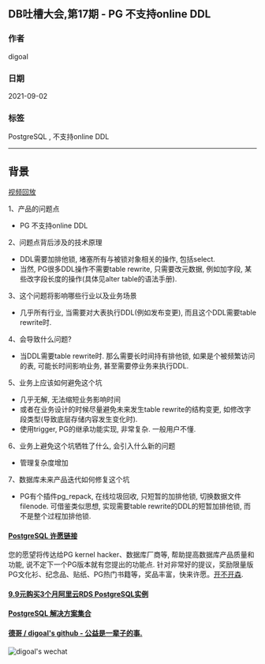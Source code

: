 ## DB吐槽大会,第17期 - PG 不支持online DDL  
  
### 作者  
digoal  
  
### 日期  
2021-09-02  
  
### 标签  
PostgreSQL , 不支持online DDL  
  
----  
  
## 背景  
[视频回放](https://www.bilibili.com/video/BV19w411f7md/)  
  
1、产品的问题点  
- PG 不支持online DDL  
  
2、问题点背后涉及的技术原理  
- DDL需要加排他锁, 堵塞所有与被锁对象相关的操作, 包括select.   
- 当然, PG很多DDL操作不需要table rewrite, 只需要改元数据, 例如加字段, 某些改字段长度的操作(具体见alter table的语法手册).   
  
3、这个问题将影响哪些行业以及业务场景  
- 几乎所有行业, 当需要对大表执行DDL(例如发布变更), 而且这个DDL需要table rewrite时.    
  
4、会导致什么问题?  
- 当DDL需要table rewrite时. 那么需要长时间持有排他锁, 如果是个被频繁访问的表, 可能长时间影响业务, 甚至需要停业务来执行DDL.   
  
5、业务上应该如何避免这个坑  
- 几乎无解, 无法缩短业务影响时间  
- 或者在业务设计的时候尽量避免未来发生table rewrite的结构变更, 如修改字段类型(导致底层存储内容发生变化时).   
- 使用trigger, PG的继承功能实现, 非常复杂. 一般用户不懂.   
  
6、业务上避免这个坑牺牲了什么, 会引入什么新的问题  
- 管理复杂度增加  
  
7、数据库未来产品迭代如何修复这个坑  
- PG有个插件pg_repack, 在线垃圾回收, 只短暂的加排他锁, 切换数据文件filenode. 可借鉴类似思想, 实现需要table rewrite的DDL的短暂加排他锁, 而不是整个过程加排他锁.   
    
  
#### [PostgreSQL 许愿链接](https://github.com/digoal/blog/issues/76 "269ac3d1c492e938c0191101c7238216")
您的愿望将传达给PG kernel hacker、数据库厂商等, 帮助提高数据库产品质量和功能, 说不定下一个PG版本就有您提出的功能点. 针对非常好的提议，奖励限量版PG文化衫、纪念品、贴纸、PG热门书籍等，奖品丰富，快来许愿。[开不开森](https://github.com/digoal/blog/issues/76 "269ac3d1c492e938c0191101c7238216").  
  
  
#### [9.9元购买3个月阿里云RDS PostgreSQL实例](https://www.aliyun.com/database/postgresqlactivity "57258f76c37864c6e6d23383d05714ea")
  
  
#### [PostgreSQL 解决方案集合](https://yq.aliyun.com/topic/118 "40cff096e9ed7122c512b35d8561d9c8")
  
  
#### [德哥 / digoal's github - 公益是一辈子的事.](https://github.com/digoal/blog/blob/master/README.md "22709685feb7cab07d30f30387f0a9ae")
  
  
![digoal's wechat](../pic/digoal_weixin.jpg "f7ad92eeba24523fd47a6e1a0e691b59")
  
